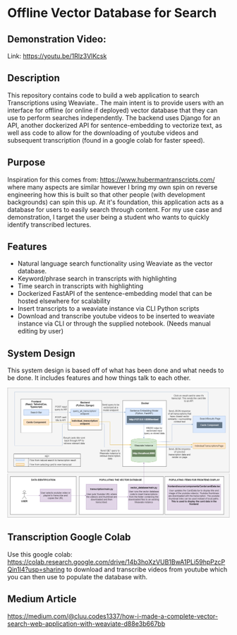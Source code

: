 # Offline Vector Database for Search

## Demonstration Video:
Link: https://youtu.be/1Rlz3VlKcsk

## Description

This repository contains code to build a web application to search Transcriptions using Weaviate.. The main intent is to provide users with an interface for offline (or online if deployed) vector database that they can use to perform searches independently. The backend uses Django for an API, another dockerized API for sentence-embedding to vectorize text, as well ass code to allow for the downloading of youtube videos and subsequent transcription (found in a google colab for faster speed).

## Purpose
Inspiration for this comes from: https://www.hubermantranscripts.com/ where many aspects are similar however I bring my own spin on reverse engineering how this is built so that other people (with development backgrounds) can spin this up. At it's foundation, this application acts as a database for users to easily search through content. For my use case and demonstration, I target the user being a student who wants to quickly identify transcribed lectures.

## Features
- Natural language search functionality using Weaviate as the vector database.
- Keyword/phrase search in transcripts with highlighting
- Time search in transcripts with highlighting
- Dockerized FastAPI of the sentence-embedding model that can be hosted elsewhere for scalability
- Insert transcripts to a weaviate instance via CLI Python scripts
- Download and transcribe youtube videos to be inserted to weaviate instance via CLI or through the supplied notebook. (Needs manual editing by user)

<h2>System Design</h2>
<p>This system design is based off of what has been done and what needs to be done. It includes features and how things talk to each other.</p>
<img src="./system_design/process_flow.png"/>

## Transcription Google Colab
Use this google colab: https://colab.research.google.com/drive/14b3hoXzVUB1BwA1PLi59hpPzcPQin1l4?usp=sharing to download and transcribe videos from youtube which you can then use to populate the database with.

## Medium Article
https://medium.com/@cluu.codes1337/how-i-made-a-complete-vector-search-web-application-with-weaviate-d88e3b667bb
